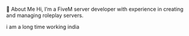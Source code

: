 🌟 About Me
Hi, I’m a FiveM server developer with experience in creating and managing roleplay servers.

i am a long time working  india
